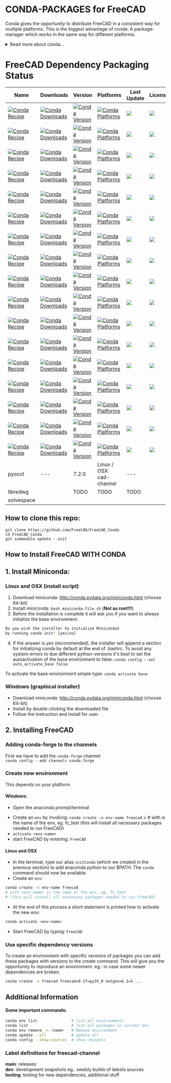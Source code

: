 # CONDA-PACKAGES for FreeCAD
Conda gives the opportunity to distribute FreeCAD in a consistent way for multiple platforms. This is the biggest advantage of conda: A package-manager which works in the same way for different platforms.

<details>
  <summary>Read more about conda...</summary>

**Note: find more indepth info about conda on their [website](https://conda.io/docs/intro.html).**

## What is conda?
conda is a cross-plattform package-manager written in python similar to pip. The main advantage over pip is a very simple way to create packages for more difficult libraries which are not written in python and often need some special dependencies to get build. So conda fits in somewhere between system-package-managers like apt and yum and pip. But conda is not only usable for python. There are also a lot of packages for other interpreters available (eg.: R)

## What is anaconda?
anaconda is a distribution of common conda-packages bundled in one installable archive. Installing anaconda is a very simple way to get many of the scintific python-packages. Anaconda is available in version 2 and 3. The version number refers to the python version of the root-environment. But there is always the option to create an environment with python2 /python3 from any of those two. So my suggestion is to always use Anaconda3!

## What is miniconda?
minoconda is similar to anaconda, but only bundles a little subset of packages. Miniconda aims to be a minimalistic installation for the conda-package-manager. With the conda-package-manager you are able to install any package which is provided by Anaconda, and many more.

## What are environments?
An environment has it's own environment-variables and an own directory structure. With environments it's possible to use different dependency-structures which is very useful for development and staying up to date with some of the latest packages while still having stable versions. Maybe the most important advantage of development in environments is the fact that you don't have to make any changes to your system and therefore can ran the latest packages on a very stable (old) system.
Such environments are not a new idea. This is also available through the python-package `virtual-env`.

## What is conda-build?
conda-build is a python-package to create packages for the conda-package-manager. conda-build provides some simple commands to package any kind of programs. Mainly this is done by a `meta.yaml` file where all dependencies and build-commands are specified. For more complex packages there are scripts (`build.sh`, `build.bat`) used to do the installation. Maintainer have to simple build and install some sources in a conda-build-environment and conda-build takes care of creating the package.

## What is conda-forge?
conda-forge is the community channel for conda-packages. It provides a really big set of packages. All major dependencies of  FreeCAD are available from the conda-forge-channel.
</details>


# FreeCAD Dependency Packaging Status

| Name | Downloads | Version | Platforms | Last Update | License |
| --- | --- | --- | --- | --- | --- |
| [![Conda Recipe](https://img.shields.io/badge/recipe-boost-cpp.svg)](https://anaconda.org/conda-forge/boost-cpp) | [![Conda Downloads](https://img.shields.io/conda/dn/conda-forge/boost-cpp.svg)](https://anaconda.org/conda-forge/boost-cpp) | [![Conda Version](https://img.shields.io/conda/vn/conda-forge/boost-cpp.svg)](https://anaconda.org/conda-forge/boost-cpp) | [![Conda Platforms](https://img.shields.io/conda/pn/conda-forge/boost-cpp.svg)](https://anaconda.org/conda-forge/boost-cpp) | [![](https://anaconda.org/conda-forge/boost-cpp/badges/latest_release_date.svg)](https://anaconda.org/conda-forge/boost-cpp)| [![](https://anaconda.org/conda-forge/boost-cpp/badges/license.svg)](https://anaconda.org/conda-forge/boost-cpp) |
| [![Conda Recipe](https://img.shields.io/badge/recipe-calculix-green.svg)](https://anaconda.org/conda-forge/calculix) | [![Conda Downloads](https://img.shields.io/conda/dn/conda-forge/calculix.svg)](https://anaconda.org/conda-forge/calculix) | [![Conda Version](https://img.shields.io/conda/vn/conda-forge/calculix.svg)](https://anaconda.org/conda-forge/calculix) | [![Conda Platforms](https://img.shields.io/conda/pn/conda-forge/calculix.svg)](https://anaconda.org/conda-forge/calculix) | [![](https://anaconda.org/conda-forge/calculix/badges/latest_release_date.svg)](https://anaconda.org/conda-forge/calculix) | [![](https://anaconda.org/conda-forge/calculix/badges/license.svg)](https://anaconda.org/conda-forge/calculix) |
| [![Conda Recipe](https://img.shields.io/badge/recipe-coin3d-green.svg)](https://anaconda.org/conda-forge/coin3d) | [![Conda Downloads](https://img.shields.io/conda/dn/conda-forge/coin3d.svg)](https://anaconda.org/conda-forge/coin3d) | [![Conda Version](https://img.shields.io/conda/vn/conda-forge/coin3d.svg)](https://anaconda.org/conda-forge/coin3d) | [![Conda Platforms](https://img.shields.io/conda/pn/conda-forge/coin3d.svg)](https://anaconda.org/conda-forge/coin3d) | [![](https://anaconda.org/conda-forge/coin3d/badges/latest_release_date.svg)](https://anaconda.org/conda-forge/coin3d) | [![](https://anaconda.org/conda-forge/coin3d/badges/license.svg)](https://anaconda.org/conda-forge/coin3d) |
| [![Conda Recipe](https://img.shields.io/badge/recipe-freecad-green.svg)](https://anaconda.org/conda-forge/freecad) | [![Conda Downloads](https://img.shields.io/conda/dn/conda-forge/freecad.svg)](https://anaconda.org/conda-forge/freecad) | [![Conda Version](https://img.shields.io/conda/vn/conda-forge/freecad.svg)](https://anaconda.org/conda-forge/freecad) | [![Conda Platforms](https://img.shields.io/conda/pn/conda-forge/freecad.svg)](https://anaconda.org/conda-forge/freecad) | [![](https://anaconda.org/conda-forge/freecad/badges/latest_release_date.svg)](https://anaconda.org/conda-forge/freecad)| [![](https://anaconda.org/conda-forge/freecad/badges/license.svg)](https://anaconda.org/conda-forge/freecad) |
| [![Conda Recipe](https://img.shields.io/badge/recipe-gmsh-green.svg)](https://anaconda.org/conda-forge/gmsh) | [![Conda Downloads](https://img.shields.io/conda/dn/conda-forge/gmsh.svg)](https://anaconda.org/conda-forge/gmsh) | [![Conda Version](https://img.shields.io/conda/vn/conda-forge/gmsh.svg)](https://anaconda.org/conda-forge/gmsh) | [![Conda Platforms](https://img.shields.io/conda/pn/conda-forge/gmsh.svg)](https://anaconda.org/conda-forge/gmsh) | [![](https://anaconda.org/conda-forge/gmsh/badges/latest_release_date.svg)](https://anaconda.org/conda-forge/gmsh)| [![](https://anaconda.org/conda-forge/gmsh/badges/license.svg)](https://anaconda.org/conda-forge/gmsh) |
| [![Conda Recipe](https://img.shields.io/badge/recipe-graphviz-green.svg)](https://anaconda.org/conda-forge/graphviz) | [![Conda Downloads](https://img.shields.io/conda/dn/conda-forge/graphviz.svg)](https://anaconda.org/conda-forge/graphviz) | [![Conda Version](https://img.shields.io/conda/vn/conda-forge/graphviz.svg)](https://anaconda.org/conda-forge/graphviz) | [![Conda Platforms](https://img.shields.io/conda/pn/conda-forge/graphviz.svg)](https://anaconda.org/conda-forge/graphviz) | [![](https://anaconda.org/conda-forge/graphviz/badges/latest_release_date.svg)](https://anaconda.org/conda-forge/graphviz)| [![](https://anaconda.org/conda-forge/graphviz/badges/license.svg)](https://anaconda.org/conda-forge/graphviz) |
| [![Conda Recipe](https://img.shields.io/badge/recipe-ifcopenshell-green.svg)](https://anaconda.org/conda-forge/ifcopenshell) | [![Conda Downloads](https://img.shields.io/conda/dn/conda-forge/ifcopenshell.svg)](https://anaconda.org/conda-forge/ifcopenshell) | [![Conda Version](https://img.shields.io/conda/vn/conda-forge/ifcopenshell.svg)](https://anaconda.org/conda-forge/ifcopenshell) | [![Conda Platforms](https://img.shields.io/conda/pn/conda-forge/ifcopenshell.svg)](https://anaconda.org/conda-forge/ifcopenshell) | [![](https://anaconda.org/conda-forge/ifcopenshell/badges/latest_release_date.svg)](https://anaconda.org/conda-forge/ifcopenshell)| [![](https://anaconda.org/conda-forge/ifcopenshell/badges/license.svg)](https://anaconda.org/conda-forge/ifcopenshell) |
| [![Conda Recipe](https://img.shields.io/badge/recipe-libmed-green.svg)](https://anaconda.org/conda-forge/libmed) | [![Conda Downloads](https://img.shields.io/conda/dn/conda-forge/libmed.svg)](https://anaconda.org/conda-forge/libmed) | [![Conda Version](https://img.shields.io/conda/vn/conda-forge/libmed.svg)](https://anaconda.org/conda-forge/libmed) | [![Conda Platforms](https://img.shields.io/conda/pn/conda-forge/libmed.svg)](https://anaconda.org/conda-forge/libmed) | [![](https://anaconda.org/conda-forge/libmed/badges/latest_release_date.svg)](https://anaconda.org/conda-forge/libmed)| [![](https://anaconda.org/conda-forge/libmed/badges/license.svg)](https://anaconda.org/conda-forge/libmed) |
| [![Conda Recipe](https://img.shields.io/badge/recipe-libspnav-green.svg)](https://anaconda.org/conda-forge/libspnav) | [![Conda Downloads](https://img.shields.io/conda/dn/conda-forge/libspnav.svg)](https://anaconda.org/conda-forge/libspnav) | [![Conda Version](https://img.shields.io/conda/vn/conda-forge/libspnav.svg)](https://anaconda.org/conda-forge/libspnav) | [![Conda Platforms](https://img.shields.io/conda/pn/conda-forge/libspnav.svg)](https://anaconda.org/conda-forge/libspnav) | [![](https://anaconda.org/conda-forge/libspnav/badges/latest_release_date.svg)](https://anaconda.org/conda-forge/libspnav)| [![](https://anaconda.org/conda-forge/libspnav/badges/license.svg)](https://anaconda.org/conda-forge/libspnav) |
| [![Conda Recipe](https://img.shields.io/badge/recipe-netgen-green.svg)](https://anaconda.org/conda-forge/netgen) | [![Conda Downloads](https://img.shields.io/conda/dn/conda-forge/netgen.svg)](https://anaconda.org/conda-forge/netgen) | [![Conda Version](https://img.shields.io/conda/vn/conda-forge/netgen.svg)](https://anaconda.org/conda-forge/netgen) | [![Conda Platforms](https://img.shields.io/conda/pn/conda-forge/netgen.svg)](https://anaconda.org/conda-forge/netgen) | [![](https://anaconda.org/conda-forge/netgen/badges/latest_release_date.svg)](https://anaconda.org/conda-forge/netgen)| [![](https://anaconda.org/conda-forge/netgen/badges/license.svg)](https://anaconda.org/conda-forge/netgen) |
| [![Conda Recipe](https://img.shields.io/badge/recipe-occt-green.svg)](https://anaconda.org/conda-forge/occt) | [![Conda Downloads](https://img.shields.io/conda/dn/conda-forge/occt.svg)](https://anaconda.org/conda-forge/occt) | [![Conda Version](https://img.shields.io/conda/vn/conda-forge/occt.svg)](https://anaconda.org/conda-forge/occt) | [![Conda Platforms](https://img.shields.io/conda/pn/conda-forge/occt.svg)](https://anaconda.org/conda-forge/occt) | [![](https://anaconda.org/conda-forge/occt/badges/latest_release_date.svg)](https://anaconda.org/conda-forge/occt)| [![](https://anaconda.org/conda-forge/occt/badges/license.svg)](https://anaconda.org/conda-forge/occt) |
| [![Conda Recipe](https://img.shields.io/badge/recipe-opencamlib-green.svg)](https://anaconda.org/conda-forge/opencamlib) | [![Conda Downloads](https://img.shields.io/conda/dn/conda-forge/opencamlib.svg)](https://anaconda.org/conda-forge/opencamlib) | [![Conda Version](https://img.shields.io/conda/vn/conda-forge/opencamlib.svg)](https://anaconda.org/conda-forge/opencamlib) | [![Conda Platforms](https://img.shields.io/conda/pn/conda-forge/opencamlib.svg)](https://anaconda.org/conda-forge/opencamlib) | [![](https://anaconda.org/conda-forge/opencamlib/badges/latest_release_date.svg)](https://anaconda.org/conda-forge/opencamlib)| [![](https://anaconda.org/conda-forge/opencamlib/badges/license.svg)](https://anaconda.org/conda-forge/opencamlib) |
| [![Conda Recipe](https://img.shields.io/badge/recipe-pivy-green.svg)](https://anaconda.org/conda-forge/pivy) | [![Conda Downloads](https://img.shields.io/conda/dn/conda-forge/pivy.svg)](https://anaconda.org/conda-forge/pivy) | [![Conda Version](https://img.shields.io/conda/vn/conda-forge/pivy.svg)](https://anaconda.org/conda-forge/pivy) | [![Conda Platforms](https://img.shields.io/conda/pn/conda-forge/pivy.svg)](https://anaconda.org/conda-forge/pivy) | [![](https://anaconda.org/conda-forge/pivy/badges/latest_release_date.svg)](https://anaconda.org/conda-forge/pivy)| [![](https://anaconda.org/conda-forge/pivy/badges/license.svg)](https://anaconda.org/conda-forge/pivy) |
| [![Conda Recipe](https://img.shields.io/badge/recipe-qt-green.svg)](https://anaconda.org/conda-forge/qt) | [![Conda Downloads](https://img.shields.io/conda/dn/conda-forge/qt.svg)](https://anaconda.org/conda-forge/qt) | [![Conda Version](https://img.shields.io/conda/vn/conda-forge/qt.svg)](https://anaconda.org/conda-forge/qt) | [![Conda Platforms](https://img.shields.io/conda/pn/conda-forge/qt.svg)](https://anaconda.org/conda-forge/qt) | [![](https://anaconda.org/conda-forge/qt/badges/latest_release_date.svg)](https://anaconda.org/conda-forge/qt)| [![](https://anaconda.org/conda-forge/qt/badges/license.svg)](https://anaconda.org/conda-forge/qt) |
| [![Conda Recipe](https://img.shields.io/badge/recipe-simage-green.svg)](https://anaconda.org/conda-forge/simage) | [![Conda Downloads](https://img.shields.io/conda/dn/conda-forge/simage.svg)](https://anaconda.org/conda-forge/simage) | [![Conda Version](https://img.shields.io/conda/vn/conda-forge/simage.svg)](https://anaconda.org/conda-forge/simage) | [![Conda Platforms](https://img.shields.io/conda/pn/conda-forge/simage.svg)](https://anaconda.org/conda-forge/simage) | [![](https://anaconda.org/conda-forge/simage/badges/latest_release_date.svg)](https://anaconda.org/conda-forge/simage)| [![](https://anaconda.org/conda-forge/simage/badges/license.svg)](https://anaconda.org/conda-forge/simage) |
| [![Conda Recipe](https://img.shields.io/badge/recipe-soqt-green.svg)](https://anaconda.org/conda-forge/soqt) | [![Conda Downloads](https://img.shields.io/conda/dn/conda-forge/soqt.svg)](https://anaconda.org/conda-forge/soqt) | [![Conda Version](https://img.shields.io/conda/vn/conda-forge/soqt.svg)](https://anaconda.org/conda-forge/soqt) | [![Conda Platforms](https://img.shields.io/conda/pn/conda-forge/soqt.svg)](https://anaconda.org/conda-forge/soqt) | [![](https://anaconda.org/conda-forge/soqt/badges/latest_release_date.svg)](https://anaconda.org/conda-forge/soqt)| [![](https://anaconda.org/conda-forge/soqt/badges/license.svg)](https://anaconda.org/conda-forge/soqt) |
| [![Conda Recipe](https://img.shields.io/badge/recipe-vtk-green.svg)](https://anaconda.org/conda-forge/vtk) | [![Conda Downloads](https://img.shields.io/conda/dn/conda-forge/vtk.svg)](https://anaconda.org/conda-forge/vtk) | [![Conda Version](https://img.shields.io/conda/vn/conda-forge/vtk.svg)](https://anaconda.org/conda-forge/vtk) | [![Conda Platforms](https://img.shields.io/conda/pn/conda-forge/vtk.svg)](https://anaconda.org/conda-forge/vtk) | [![](https://anaconda.org/conda-forge/vtk/badges/latest_release_date.svg)](https://anaconda.org/conda-forge/vtk)| [![](https://anaconda.org/conda-forge/vtk/badges/license.svg)](https://anaconda.org/conda-forge/vtk) |
pyocct | --- | 7.2.0 | Linux / OSX cad-channel| ---|
libredwg  |  | TODO | TODO | TODO | |
solvespace  |  |  |  |  |  |

## How to clone this repo:
```
git clone https://github.com/FreeCAD/FreeCAD_Conda
cd FreeCAD_Conda
git submodule update --init
```

## How to Install FreeCAD WITH CONDA

## 1. Install Miniconda:

### Linux and OSX (install script)
1. Download miniconda: http://conda.pydata.org/miniconda.html (choose 64-bit)
2. Install miniconda: `bash miniconda-file.sh` (**Not as root!!!**)
3. Before the installation is complete it will ask you if you want to always initialize the base environment:
```bash
Do you wish the installer to initialize Miniconda3
by running conda init? [yes|no]
```
4. If the answer is *yes* (recommended), the installer will append a section for initializing conda by default at the end of .bashrc. To avoid any system-errors to due different python-versions it's best to set the autoactivation of the base environment to false:
`conda config --set auto_activate_base false`

To activate the base-environment simple type:
`conda activate base`

### Windows (graphical installer)
- Download miniconda: http://conda.pydata.org/miniconda.html (choose 64-bit)
- Install by double-clicking the downloaded file
- Follow the instruction and install for user.

## 2. Installing FreeCAD

### Adding conda-forge to the channels
First we have to add the `conda-forge` channel:  
`conda config --add channels conda-forge`

### Create new environment
This depends on your platform.

#### Windows:
* Open the anaconda prompt/terminal
- Create an `env` by invoking: `conda create -n env-name freecad` > # with <env-name> is the name of the env, eg. fc_test
    (this will install all necessary packages needed to run FreeCAD)
- `activate <env-name>`
- start FreeCAD by entering: `FreeCAD`

#### Linux and OSX
- In the terminal, type our alias `initConda` (which we created in the previous section) to add anaconda python to our $PATH. The `conda` command should now  be available.  
- Create an `env`:  
```bash
conda create -n env-name freecad 
# with <env-name> is the name of the env, eg. fc_test
# (this will install all necessary packages needed to run FreeCAD)
```
- At the end of this process a short statement is printed how to activate the new env: 
```bash
conda activate <env-name>
```
- Start FreeCAD by typing: `FreeCAD`


### Use specific dependency versions
To create an environment with specific versions of packages you can add these packages with versions to the create command. This will give you the opportunity to reproduce an environment. eg.: in case some newer dependencies are broken.

```bash
conda create -n freecad freecad=0.17=py35_0 netgen=6.1=5 ...
```

## Additional Information

#### Some important commands:

```bash
conda env list               # list all environments
conda list                   # list all packages in current env
conda env remove -n <name>   # Remove environment
conda update --all           # update all
conda config --show-sources  # show channels
```

### Label definitions for freecad-channel
**main**: releases  
**dev**: development snapshots eg.: weekly builds of latests sources  
**testing**: testing for new dependencies, additional stuff  
